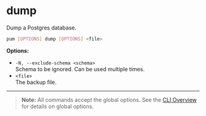 # dump

Dump a Postgres database.

```sh
pum [OPTIONS] dump [OPTIONS] <file>
```

**Options:**

- `-N, --exclude-schema <schema>`  
  Schema to be ignored. Can be used multiple times.
- `<file>`  
  The backup file.

---

> **Note:**
> All commands accept the global options. See the [CLI Overview](../cli.md) for details on global options.
